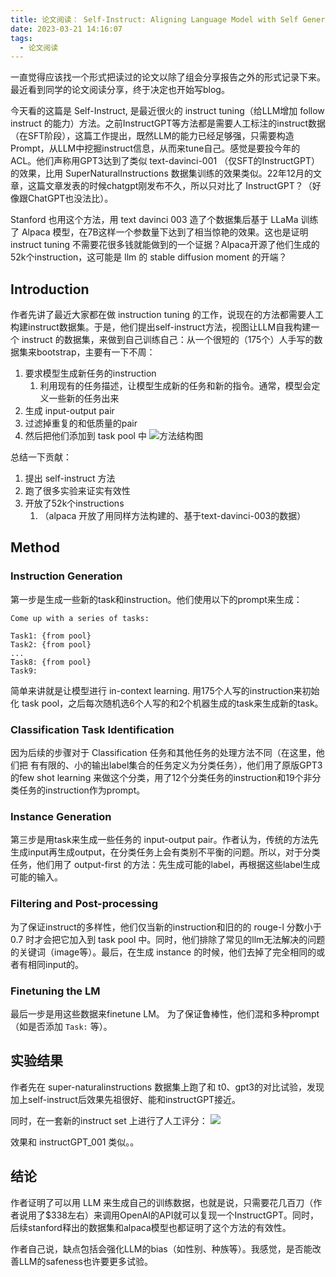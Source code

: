 ```yaml
---
title: 论文阅读： Self-Instruct: Aligning Language Model with Self Generated Instructions
date: 2023-03-21 14:16:07
tags:
  - 论文阅读
---
```


一直觉得应该找一个形式把读过的论文以除了组会分享报告之外的形式记录下来。最近看到同学的论文阅读分享，终于决定也开始写blog。

今天看的这篇是 Self-Instruct, 是最近很火的 instruct tuning（给LLM增加 follow instruct 的能力）方法。之前InstructGPT等方法都是需要人工标注的instruct数据（在SFT阶段），这篇工作提出，既然LLM的能力已经足够强，只需要构造Prompt，从LLM中挖掘instruct信息，从而来tune自己。感觉是要投今年的ACL。他们声称用GPT3达到了类似 text-davinci-001 （仅SFT的InstructGPT）的效果，比用 SuperNaturalInstructions 数据集训练的效果类似。22年12月的文章，这篇文章发表的时候chatgpt刚发布不久，所以只对比了 InstructGPT？（好像跟ChatGPT也没法比）。

Stanford 也用这个方法，用 text davinci 003 造了个数据集后基于 LLaMa 训练了 Alpaca 模型，在7B这样一个参数量下达到了相当惊艳的效果。这也是证明 instruct tuning 不需要花很多钱就能做到的一个证据？Alpaca开源了他们生成的52k个instruction，这可能是 llm 的 stable diffusion moment 的开端？

## Introduction

作者先讲了最近大家都在做 instruction tuning 的工作，说现在的方法都需要人工构建instruct数据集。于是，他们提出self-instruct方法，视图让LLM自我构建一个 instruct 的数据集，来做到自己训练自己：从一个很短的（175个）人手写的数据集来bootstrap，主要有一下不周：
1. 要求模型生成新任务的instruction
   1. 利用现有的任务描述，让模型生成新的任务和新的指令。通常，模型会定义一些新的任务出来
2. 生成 input-output pair
3. 过滤掉重复的和低质量的pair
4. 然后把他们添加到 task pool 中
![方法结构图](/medias/image2022.png)

总结一下贡献：
1. 提出 self-instruct 方法
2. 跑了很多实验来证实有效性
3. 开放了52k个instructions
   1. （alpaca 开放了用同样方法构建的、基于text-davinci-003的数据）

## Method

### Instruction Generation

第一步是生成一些新的task和instruction。他们使用以下的prompt来生成：
```
Come up with a series of tasks:

Task1: {from pool}
Task2: {from pool}
...
Task8: {from pool}
Task9:
```
简单来讲就是让模型进行 in-context learning. 用175个人写的instruction来初始化 task pool，之后每次随机选6个人写的和2个机器生成的task来生成新的task。

### Classification Task Identification
因为后续的步骤对于 Classification 任务和其他任务的处理方法不同（在这里，他们把 有有限的、小的输出label集合的任务定义为分类任务），他们用了原版GPT3的few shot learning 来做这个分类，用了12个分类任务的instruction和19个非分类任务的instruction作为prompt。

### Instance Generation
第三步是用task来生成一些任务的 input-output pair。作者认为，传统的方法先生成input再生成output，在分类任务上会有类别不平衡的问题。所以，对于分类任务，他们用了 output-first 的方法：先生成可能的label，再根据这些label生成可能的输入。

### Filtering and Post-processing

为了保证instruct的多样性，他们仅当新的instruction和旧的的 rouge-l 分数小于 0.7 时才会把它加入到 task pool 中。同时，他们排除了常见的llm无法解决的问题的关键词（image等）。最后，在生成 instance 的时候，他们去掉了完全相同的或者有相同input的。

### Finetuning the LM

最后一步是用这些数据来finetune LM。 为了保证鲁棒性，他们混和多种prompt（如是否添加 `Task:` 等）。

## 实验结果

作者先在 super-naturalinstructions 数据集上跑了和 t0、gpt3的对比试验，发现加上self-instruct后效果先祖很好、能和instructGPT接近。

同时，在一套新的instruct set 上进行了人工评分：
![](/medias/selfinstruct-result.png)

效果和 instructGPT_001 类似。。

## 结论

作者证明了可以用 LLM 来生成自己的训练数据，也就是说，只需要花几百刀（作者说用了$338左右）来调用OpenAI的API就可以复现一个InstructGPT。同时，后续stanford释出的数据集和alpaca模型也都证明了这个方法的有效性。

作者自己说，缺点包括会强化LLM的bias（如性别、种族等）。我感觉，是否能改善LLM的safeness也许要更多试验。




